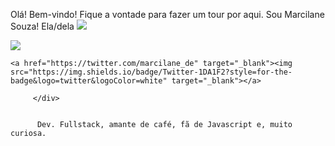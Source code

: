 Olá! Bem-vindo! Fique a vontade para fazer um tour por aqui.
Sou Marcilane Souza! Ela/dela
<img src="https://img.shields.io/static/v1?label=react&message=framework&color=blue&style=for-the-badge&logo=REACT"/>

<img src = "https://3.bp.blogspot.com/-cZ5pOYfMvGk/VspMuXf40MI/AAAAAAAAC2o/fGMcCZazKfQ/s1600/inspectocat.jpg">
<div>
    
    <a href="https://twitter.com/marcilane_de" target="_blank"><img src="https://img.shields.io/badge/Twitter-1DA1F2?style=for-the-badge&logo=twitter&logoColor=white" target="_blank"></a>
         
         </div>
    
         
          Dev. Fullstack, amante de café, fã de Javascript e, muito curiosa.
          
